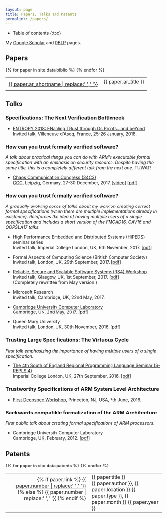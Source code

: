```yaml
---
layout: page
title: Papers, Talks and Patents
permalink: /papers/
---
```


* Table of contents
{:toc}

My [Google Scholar](https://scholar.google.co.uk/citations?hl=en&user=oT8RhJgAAAAJ)
and
[DBLP](http://dblp.uni-trier.de/pers/hd/r/Reid:Alastair_David)
pages.

## Papers

<table>
{% for paper in site.data.biblio %}
    <tr valign="top">
        <td align="right" class="bibtexnumber" style="padding: 10px;">
            <a class="papertitle" href="{{ site.baseurl }}/papers/{{ paper.ar_file }}">{{ paper.ar_shortname | replace:' ','&nbsp;'}}</a>
        </td>
        <td class="bibtexitem">
            {{ paper.ar_title }}
        </td>
    </tr>
{% endfor %}
</table>


## Talks

<h3>Specifications: The Next Verification Bottleneck</h3>

  - [ENTROPY 2018: ENabling TRust through Os Proofs...and beYond](https://entropy2018.sciencesconf.org)
    <br>
    Invited talk,
    Villeneuve d'Ascq, France,
    25-26 January, 2018.

<h3>How can you trust formally verified software?</h3>

_A talk about practical things you can do with ARM's executable formal
specification with an emphasis on security research.
Despite having the same title, this is a completely different talk from the next one._
TUWAT!

  - [Chaos Communication Congress (34C3)](https://events.ccc.de/congress/2017/wiki/index.php/Main_Page)
    <br>
    [CCC](https://ccc.de/en/),
    Leipzig, Germany,
    27-30 December, 2017.
    [[video](https://media.ccc.de/v/34c3-8915-how_can_you_trust_formally_verified_software)]
    [[pdf](/talks/using-arm-specs-34C3-2017-12-27.pdf)]

<h3>How can you trust formally verified software?</h3>

_A gradually evolving series of talks about my work on creating
correct formal specifications (when there are multiple implementations
already in existence).
Reinforces the idea of having multiple users of a single specification and
includes a short version of the FMCAD16, CAV16 and OOPSLA17 talks._

  - High Performance Embedded and Distributed Systems (HiPEDS) seminar series
    <br>
    Invited talk,
    Imperial College London, UK,
    6th November, 2017.
    [[pdf](/talks/trusting-verified-software-ICL-2017-11-06.pdf)]

  - [Formal Aspects of Computing Science (British Computer Society)](https://www.bcs.org/content/ConWebDoc/58298)
    <br>
    Invited talk,
    London, UK,
    29th September, 2017.
    [[pdf](/talks/trusting-verified-software-BCS-2017-09-29.pdf)]

  - [Reliable, Secure and Scalable Software Systems (RS4) Workshop](https://www.sicsa.ac.uk/events/reliable-secure-scalable-software-systems-rs4-workshop/)
    <br>
    Invited talk,
    Glasgow, UK,
    1st September, 2017.
    [[pdf](/talks/trusting-verified-software-GLA-2017-09-01.pdf)]
    <br>
    (Completely rewritten from May version.)

  - Microsoft Research
    <br>
    Invited talk,
    Cambridge, UK,
    22nd May, 2017.

  - [Cambridge University Computer Laboratory](http://talks.cam.ac.uk/talk/index/72325)
    <br>
    Cambridge, UK,
    2nd May, 2017.
    [[pdf](/talks/trusting-verified-software-CUCL-2017-05-02.pdf)]

  - Queen Mary University
    <br>
    Invited talk,
    London, UK,
    30th November, 2016.
    [[pdf](/talks/trustworthy-specs-QMU-2016-11-30.pdf)]

<h3>Trusting Large Specifications: The Virtuous Cycle</h3>

_First talk emphasizing the importance of having multiple users of a single
specification._

  - [The 4th South of England Regional Programming Language Seminar (S-REPLS 4)](http://srepls4.doc.ic.ac.uk/abstracts/reid/)
    <br>
    Imperial College London, UK,
    27th September, 2016.
    [[pdf](/talks/srepls4-trustworthy.pdf)]


<h3>Trustworthy Specifications of ARM System Level Architecture</h3>

  - [First Deepspec Workshop](https://deepspec.org/events/workshop2016/index.html),
    Princeton, NJ, USA,
    7th June, 2016.

<h3>Backwards compatible formalization of the ARM Architecture</h3>

_First public talk about creating formal specifications of ARM processors._

  - Cambridge University Computer Laboratory
    <br>
    Cambridge, UK,
    February, 2012.
    [[pdf](/talks/bottom-up-formalization-CUCL-2012-02.pdf)]


## Patents

<table>
{% for paper in site.data.patents %}
    <tr valign="top">
        <td align="right" class="bibtexnumber" style="padding: 10px;">
            {% if paper.link %}
                <a class="papertitle" href="{{ paper.link }}">{{ paper.number | replace:' ','&nbsp;'}}</a>
            {% else %}
                {{ paper.number | replace:' ','&nbsp;'}}
            {% endif %}
        </td>
        <td class="bibtexitem">
            {{ paper.title }}
            <br>
            {{ paper.author }},
            {{ paper.location }}
            {{ paper.type }},
            {{ paper.month }}
            {{ paper.year }}
        </td>
    </tr>
{% endfor %}
</table>
